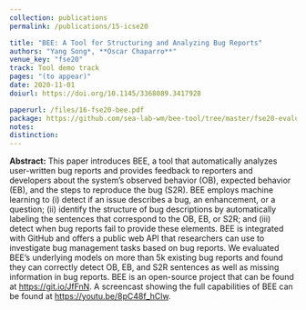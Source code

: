 ```yaml
---
collection: publications
permalink: /publications/15-icse20

title: "BEE: A Tool for Structuring and Analyzing Bug Reports"
authors: "Yang Song*, **Oscar Chaparro**"
venue_key: "fse20"
track: Tool demo track
pages: "(to appear)"
date: 2020-11-01
doiurl: https://doi.org/10.1145/3368089.3417928

paperurl: /files/16-fse20-bee.pdf
package: https://github.com/sea-lab-wm/bee-tool/tree/master/fse20-evaluation
notes: 
distinction: 
---
```


**Abstract:** This paper introduces BEE, a tool that automatically analyzes user-written bug reports and provides feedback to reporters and developers about the system’s observed behavior (OB), expected behavior (EB), and the steps to reproduce the bug (S2R). BEE employs machine learning to (i) detect if an issue describes a bug, an enhancement, or a question; (ii) identify the structure of bug descriptions by automatically labeling the sentences that correspond to the OB, EB, or S2R; and (iii) detect when bug reports fail to provide these elements. BEE is integrated with GitHub and offers a public web API that researchers can use to investigate bug management tasks based on bug reports. We evaluated BEE’s underlying models on more than 5k existing bug reports and found they can correctly detect OB, EB, and S2R sentences as well as missing information in bug reports. BEE is an open-source project that can be found at https://git.io/JfFnN. A screencast showing the full capabilities of BEE can be found at https://youtu.be/8pC48f_hClw.
